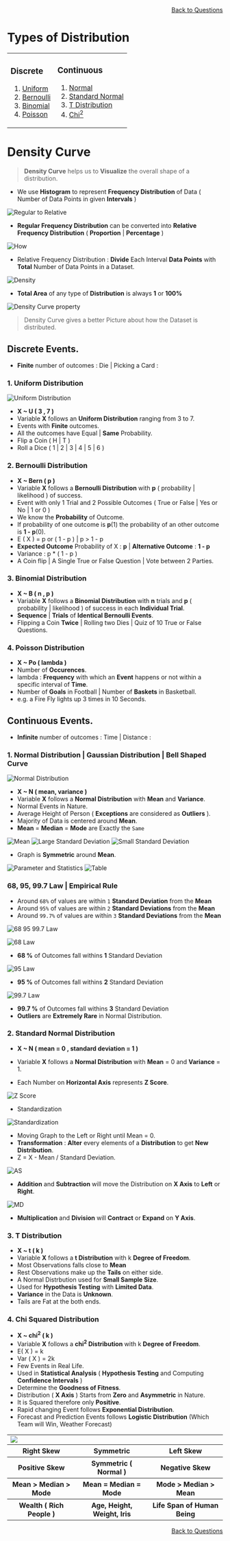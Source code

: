 <p align='right'><a align="right" href="https://github.com/KIRANKUMAR7296/Library/blob/main/Interview.md">Back to Questions</a></p>

# Types of **Distribution**

<table align=center>
  <tr>
    <td><h3>Discrete</h3>
      <ol>
        <li><a href='#uniform'>Uniform</a></li>
        <li><a href='#bernoulli'>Bernoulli</a></li>
        <li><a href='#binomial'>Binomial</a></li>
        <li><a href='#poisson'>Poisson</a></li>
      </ol>
    </td>
    <td><h3>Continuous</h3>
      <ol>
        <li><a href='#normal'>Normal</a></li>
        <li><a href='#std'>Standard Normal</a></li>
        <li><a href='#t'>T Distribution</a></li>
        <li><a href='#chi'>Chi<sup>2</sup></a></li>
      </ol>
    </td>
  </tr>
</table>

# Density Curve

> **Density Curve** helps us to **Visualize** the overall shape of a distribution. 

- We use **Histogram** to represent **Frequency Distribution** of Data ( Number of Data Points in given **Intervals** )

![Regular to Relative](Image/RegularRelative.png)

- **Regular Frequency Distribution** can be converted into **Relative Frequency Distribution** ( **Proportion** | **Percentage** )

![How](Image/How.png)

- Relative Frequency Distribution : **Divide** Each Interval **Data Points** with **Total** Number of Data Points in a Dataset.

![Density](Image/Total.png)

- **Total Area** of any type of **Distribution** is always **1** or **100%**

![Density Curve property](Image/Property.png)

> Density Curve gives a better Picture about how the Dataset is distributed. 

## Discrete Events.

- **Finite** number of outcomes : Die | Picking a Card : 

<h3 name='uniform'>1. Uniform Distribution</h3>

![Uniform Distribution](Image/Uniform.png)

- **X ~ U ( 3 , 7 )**
- Variable **X** follows an **Uniform Distribution** ranging from 3 to 7.
- Events with **Finite** outcomes. 
- All the outcomes have Equal | **Same** Probability. 
- Flip a Coin ( H | T )
- Roll a Dice ( 1 | 2 | 3 | 4 | 5 | 6 )

<h3 name='bernoulli'>2. Bernoulli Distribution</h3>

- **X ~ Bern ( p )**
- Variable **X** follows a **Bernoulli Distribution** with **p** ( probability | likelihood ) of success. 
- Event with only 1 Trial and 2 Possible Outcomes ( True or False | Yes or No | 1 or 0 ) 
- We know the **Probability** of Outcome.
- If probability of one outcome is **p**(1) the probability of an other outcome is **1 - p**(0).
- E ( X ) = p or ( 1 - p ) | p > 1 - p
- **Expected Outcome** Probability of X : **p** | **Alternative Outcome** : **1 - p**
- Variance : p * ( 1 - p )
- A Coin flip | A Single True or False Question | Vote between 2 Parties.

<h3 name='binomial'>3. Binomial Distribution</h3>

- **X ~ B ( n , p )**
- Variable **X** follows a **Binomial Distribution** with **n** trials and **p** ( probability | likelihood ) of success in each **Individual Trial**.
- **Sequence** | **Trials** of **Identical Bernoulli Events**.
- Flipping a Coin **Twice** | Rolling two Dies | Quiz of 10 True or False Questions.

<h3 name='poisson'>4. Poisson Distribution</h3>

- **X ~ Po ( lambda )** 
- Number of **Occurences**.
- lambda : **Frequency** with which an **Event** happens or not within a specific interval of **Time**. 
- Number of **Goals** in Football | Number of **Baskets** in Basketball.
- e.g. a Fire Fly lights up 3 times in 10 Seconds.


## Continuous Events.

- **Infinite** number of outcomes : Time | Distance : 

<h3 name='normal'> 1. Normal Distribution | Gaussian Distribution | Bell Shaped Curve</h3>

![Normal Distribution](Image/ND.png)

- **X ~ N ( mean, variance )** 
- Variable **X** follows a **Normal Distribution** with **Mean** and **Variance**. 
- Normal Events in Nature. 
- Average Height of Person ( **Exceptions** are considered as **Outliers** ).
- Majority of Data is centered around **Mean**.
- **Mean** = **Median** = **Mode** are Exactly the `Same`

![Mean](Image/Mean.png)
![Large Standard Deviation](Image/Large.png)
![Small Standard Deviation](Image/Small.png)

- Graph is **Symmetric** around **Mean**.

![Parameter and Statistics](Image/PS.png)
![Table](Image/Table.png)

### 68, 95, 99.7 Law |  Empirical Rule

- Around `68%` of values are within `1` **Standard Deviation** from the **Mean**
- Around `95%` of values are within `2` **Standard Deviations** from the **Mean**
- Around `99.7%` of values are within `3` **Standard Deviations** from the **Mean**


![68 95 99.7 Law](Image/68_95_99.png)

![68 Law](Image/68.png)

- **68 %** of Outcomes fall withins **1** Standard Deviation

![95 Law](Image/95.png)

- **95 %** of Outcomes fall withins **2** Standard Deviation

![99.7 Law](Image/997.png)

- **99.7 %** of Outcomes fall withins **3** Standard Deviation
- **Outliers** are **Extremely Rare** in Normal Distribution.

<h3 name='std'>2. Standard Normal Distribution</h3> 

- **X ~ N ( mean = 0 , standard deviation = 1 )** 
- Variable **X** follows a **Normal Distribution** with **Mean** = 0 and **Variance** = 1. 

- Each Number on **Horizontal Axis** represents **Z Score**.

![Z Score](Image/Std.png)

- Standardization

![Standardization](Image/Standardization.png)

- Moving Graph to the Left or Right until Mean = 0.
- **Transformation** : **Alter** every elements of a **Distribution** to get **New Distribution**.
- Z = X - Mean / Standard Deviation.

![AS](Image/AS.png)

- **Addition** and **Subtraction** will move the Distribution on **X Axis** to **Left** or **Right**.

![MD](Image/MD.png)

- **Multiplication** and **Division** will **Contract** or **Expand** on **Y Axis**.

<h3 name='t'>3. T Distribution</h3>

- **X ~ t ( k )** 
- Variable **X** follows a **t Distribution** with k **Degree of Freedom**.
- Most Observations falls close to **Mean**
- Rest Observations make up the **Tails** on either side.
- A Normal Distrbution used for **Small Sample Size**.
- Used for **Hypothesis Testing** with **Limited Data**.
- **Variance** in the Data is **Unknown**.
- Tails are Fat at the both ends.

<h3 name='chi'>4. Chi Squared Distribution</h3>  

- **X ~ chi<sup>2</sup> ( k )** 
- Variable **X** follows a **chi<sup>2</sup> Distribution** with k **Degree of Freedom**.
- E( X ) = k
- Var ( X ) = 2k
- Few Events in Real Life.
- Used in **Statistical Analysis** ( **Hypothesis Testing** and Computing **Confidence Intervals** )
- Determine the **Goodness of Fitness**.
- Distribution ( **X Axis** ) Starts from **Zero** and **Asymmetric** in Nature.
- It is Squared therefore only **Positive**.
- Rapid changing Event follows **Exponential Distribution**.
- Forecast and Prediction Events follows **Logistic Distribution** (Which Team will Win, Weather Forecast)

<table>
  <tr>
    <td colspan=3><img src='Image/Skewness.png'></td>
  </tr>
  <tr>
    <th>Right Skew</th>
    <th>Symmetric</th>
    <th>Left Skew</th>
  </tr>
  <tr>
    <th>Positive Skew</th>
    <th>Symmetric ( Normal )</th>
    <th>Negative Skew</th>
  </tr>
  <tr>
    <th>Mean > Median > Mode</th>
    <th>Mean = Median = Mode</th>
    <th>Mode > Median > Mean</th>
  </tr>
  <tr>
    <th>Wealth ( Rich People )</th>
    <th>Age, Height, Weight, Iris</th>
    <th>Life Span of Human Being</th>
  </tr>
</table>

<p align='right'><a align="right" href="https://github.com/KIRANKUMAR7296/Library/blob/main/Interview.md">Back to Questions</a></p>
